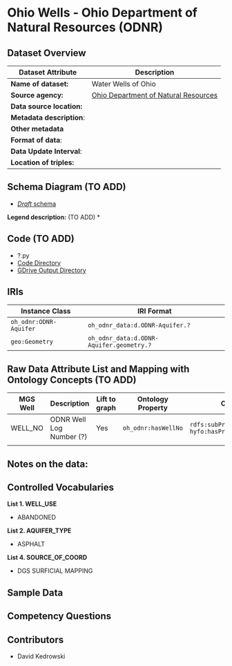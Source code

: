 # Ohio Wells - Ohio Department of Natural Resources (ODNR)

## Dataset Overview
| Dataset Attribute | Description |
| --- | --- |
| **Name of dataset:** | Water Wells of Ohio |
| **Source agency:** | [Ohio Department of Natural Resources](https://ohiodnr.gov/home) |
| **Data source location:** |  |
| **Metadata description**: |  |
| **Other metadata** |  |
| **Format of data**: |  |
| **Data Update Interval**: |  |
| **Location of triples:** |  |

## Schema Diagram (TO ADD)
* [*Draft* schema]()

**Legend description:** (TO ADD)
* 

## Code (TO ADD)
* ?.py
* [Code Directory]()
* [GDrive Output Directory]()

## IRIs
| Instance Class | IRI Format |
| --- | --- |
| `oh_odnr:ODNR-Aquifer` | `oh_odnr_data:d.ODNR-Aquifer.?` |
| `geo:Geometry` | `oh_odnr_data:d.ODNR-Aquifer.geometry.?` |

## Raw Data Attribute List and Mapping with Ontology Concepts (TO ADD)

| MGS Well | Description | Lift to graph | Ontology Property | Comments |
| --- | --- | --- | --- | --- |
| WELL_NO | ODNR Well Log Number (?) | Yes | `oh_odnr:hasWellNo` | `rdfs:subPropertyOf hyfo:hasPrimaryStateAgencyId` |
|  |  |  |  |  |

**Notes on the data:**
- 

## Controlled Vocabularies
**List 1. WELL_USE**
* ABANDONED

**List 2. AQUIFER_TYPE**
* ASPHALT

**List 4. SOURCE_OF_COORD**
* DGS SURFICIAL MAPPING

## Sample Data

## Competency Questions 

## Contributors
* David Kedrowski
